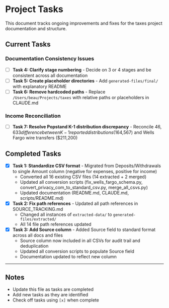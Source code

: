 # Project Tasks

This document tracks ongoing improvements and fixes for the taxes project documentation and structure.

## Current Tasks

### Documentation Consistency Issues

- [ ] **Task 4: Clarify stage numbering** - Decide on 3 or 4 stages and be consistent across all documentation
- [ ] **Task 5: Create placeholder directories** - Add `generated-files/final/` with explanatory README
- [ ] **Task 6: Remove hardcoded paths** - Replace `/Users/beau/Projects/taxes` with relative paths or placeholders in CLAUDE.md

### Income Reconciliation

- [ ] **Task 7: Resolve Popstand K-1 distribution discrepancy** - Reconcile $46,633 difference between K-1 reported distributions ($164,567) and Wells Fargo wire transfers ($211,200)

## Completed Tasks

- [x] **Task 1: Standardize CSV format** - Migrated from Deposits/Withdrawals to single Amount column (negative for expenses, positive for income)
  - Converted all 16 existing CSV files (14 extracted + 2 merged)
  - Updated all conversion scripts (fix_wells_fargo_schema.py, convert_privacy_com_to_standard_csv.py, merge_all_csvs.py)
  - Updated documentation (README.md, CLAUDE.md, scripts/README.md)
- [x] **Task 2: Fix path references** - Updated all path references in SOURCE_TRACKING.md
  - Changed all instances of `extracted-data/` to `generated-files/extracted/`
  - All 14 file path references updated
- [x] **Task 3: Add Source column** - Added Source field to standard format across all docs and files
  - Source column now included in all CSVs for audit trail and deduplication
  - Updated all conversion scripts to populate Source field
  - Documentation updated to reflect new column

---

## Notes

- Update this file as tasks are completed
- Add new tasks as they are identified
- Check off tasks using `[x]` when complete
